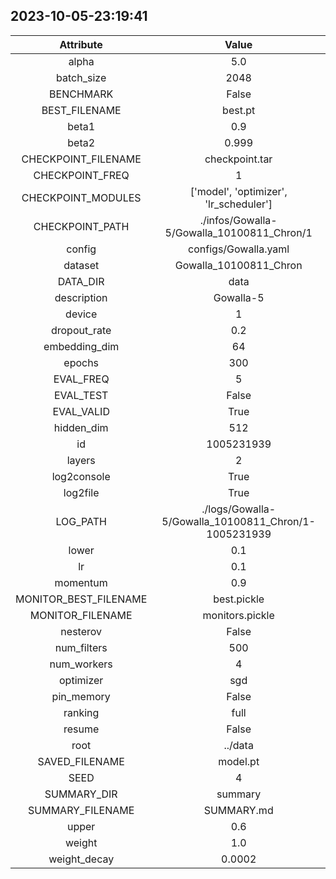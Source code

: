 
## 2023-10-05-23:19:41 


|  Attribute   |   Value   |
| :-------------: | :-----------: |
|  alpha  |   5.0    |
|  batch_size  |   2048    |
|  BENCHMARK  |   False    |
|  BEST_FILENAME  |   best.pt    |
|  beta1  |   0.9    |
|  beta2  |   0.999    |
|  CHECKPOINT_FILENAME  |   checkpoint.tar    |
|  CHECKPOINT_FREQ  |   1    |
|  CHECKPOINT_MODULES  |   ['model', 'optimizer', 'lr_scheduler']    |
|  CHECKPOINT_PATH  |   ./infos/Gowalla-5/Gowalla_10100811_Chron/1    |
|  config  |   configs/Gowalla.yaml    |
|  dataset  |   Gowalla_10100811_Chron    |
|  DATA_DIR  |   data    |
|  description  |   Gowalla-5    |
|  device  |   1    |
|  dropout_rate  |   0.2    |
|  embedding_dim  |   64    |
|  epochs  |   300    |
|  EVAL_FREQ  |   5    |
|  EVAL_TEST  |   False    |
|  EVAL_VALID  |   True    |
|  hidden_dim  |   512    |
|  id  |   1005231939    |
|  layers  |   2    |
|  log2console  |   True    |
|  log2file  |   True    |
|  LOG_PATH  |   ./logs/Gowalla-5/Gowalla_10100811_Chron/1-1005231939    |
|  lower  |   0.1    |
|  lr  |   0.1    |
|  momentum  |   0.9    |
|  MONITOR_BEST_FILENAME  |   best.pickle    |
|  MONITOR_FILENAME  |   monitors.pickle    |
|  nesterov  |   False    |
|  num_filters  |   500    |
|  num_workers  |   4    |
|  optimizer  |   sgd    |
|  pin_memory  |   False    |
|  ranking  |   full    |
|  resume  |   False    |
|  root  |   ../data    |
|  SAVED_FILENAME  |   model.pt    |
|  SEED  |   4    |
|  SUMMARY_DIR  |   summary    |
|  SUMMARY_FILENAME  |   SUMMARY.md    |
|  upper  |   0.6    |
|  weight  |   1.0    |
|  weight_decay  |   0.0002    |
